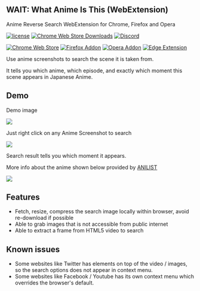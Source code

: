 ## WAIT: What Anime Is This (WebExtension)

Anime Reverse Search WebExtension for Chrome, Firefox and Opera

[![license](https://img.shields.io/github/license/soruly/trace.moe-WebExtension.svg?style=flat-square)](https://raw.githubusercontent.com/soruly/trace.moe-WebExtension/master/LICENSE)
[![Chrome Web Store Downloads](https://img.shields.io/chrome-web-store/d/gkamnldpllcbiidlfacaccdoadedncfp.svg?style=flat-square)](https://chrome.google.com/webstore/detail/search-anime-by-screensho/gkamnldpllcbiidlfacaccdoadedncfp)
[![Discord](https://img.shields.io/discord/437578425767559188.svg?style=flat-square)](https://discord.gg/K9jn6Kj)

[![Chrome Web Store](https://img.shields.io/badge/Chrome-Extension-green.svg?style=flat-square)](https://chrome.google.com/webstore/detail/search-anime-by-screensho/gkamnldpllcbiidlfacaccdoadedncfp)
[![Firefox Addon](https://img.shields.io/badge/Firefox-Add--on-orange.svg?style=flat-square)](https://addons.mozilla.org/en-US/firefox/addon/search-anime-by-screenshot/)
[![Opera Addon](https://img.shields.io/badge/Opera-Add--on-red.svg?style=flat-square)](https://addons.opera.com/en/extensions/details/search-anime-by-screenshot/)
[![Edge Extension](https://img.shields.io/badge/Edge-Extension-blue.svg?style=flat-square)](https://microsoftedge.microsoft.com/addons/detail/search-anime-by-screensho/bkigcpancdclbiekidfbcghedaielbda)

Use anime screenshots to search the scene it is taken from.

It tells you which anime, which episode, and exactly which moment this scene appears in Japanese Anime.

## Demo

Demo image

![](https://images.plurk.com/2FKxneXP64qiKwjlUA7sKj.jpg)

Just right click on any Anime Screenshot to search

![](https://addons.cdn.mozilla.net/user-media/previews/full/209/209946.png)

Search result tells you which moment it appears.

More info about the anime shown below provided by [ANILIST](https://anilist.co)

![](https://addons.cdn.mozilla.net/user-media/previews/full/209/209947.png)

## Features

- Fetch, resize, compress the search image locally within browser, avoid re-download if possible
- Able to grab images that is not accessible from public internet
- Able to extract a frame from HTML5 video to search

## Known issues

- Some websites like Twitter has elements on top of the video / images, so the search options does not appear in context menu.
- Some websites like Facebook / Youtube has its own context menu which overrides the browser's default.
